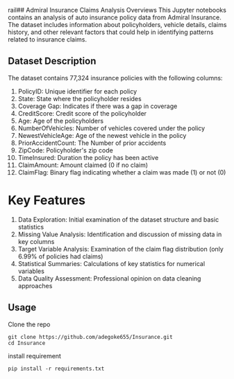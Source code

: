 rail## Admiral Insurance Claims Analysis
Overviews
This Jupyter notebooks contains an analysis of auto insurance policy data from Admiral Insurance. The dataset includes information about policyholders, vehicle details, claims history, and other relevant factors that could help in identifying patterns related to insurance claims.

## Dataset Description
The dataset contains 77,324 insurance policies with the following columns:

1. PolicyID: Unique identifier for each policy
2. State: State where the policyholder resides 
3. Coverage Gap: Indicates if there was a gap in coverage
4. CreditScore: Credit score of the policyholder
5. Age: Age of the policyholders
6. NumberOfVehicles: Number of vehicles covered under the policy
7. NewestVehicleAge: Age of the newest vehicle in the policy
8. PriorAccidentCount: The Number of prior accidents
9. ZipCode: Policyholder's zip code
10. TimeInsured: Duration the policy has been active
11. ClaimAmount: Amount claimed (0 if no claim)
12. ClaimFlag: Binary flag indicating whether a claim was made (1) or not (0)

# Key Features
1. Data Exploration: Initial examination of the dataset structure and basic statistics
2. Missing Value Analysis: Identification and discussion of missing data in key columns
3. Target Variable Analysis: Examination of the claim flag distribution (only 6.99% of policies had claims)
4. Statistical Summaries: Calculations of key statistics for numerical variables
5. Data Quality Assessment: Professional opinion on data cleaning approaches

## Usage
Clone the repo
```
git clone https://github.com/adegoke655/Insurance.git
cd Insurance
```
install requirement
```
pip install -r requirements.txt
```
